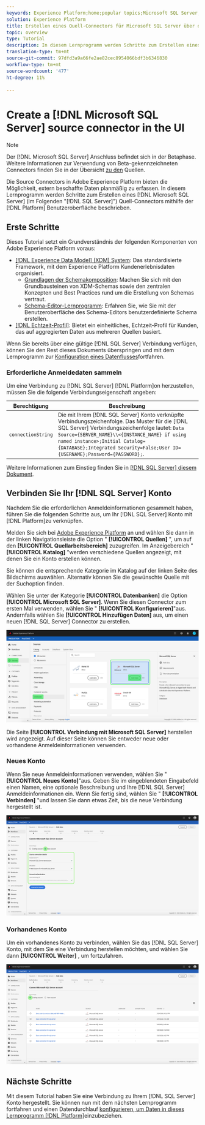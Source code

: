 ```yaml
---
keywords: Experience Platform;home;popular topics;Microsoft SQL Server;SQL Server;sql server
solution: Experience Platform
title: Erstellen eines Quell-Connectors für Microsoft SQL Server über die Benutzeroberfläche
topic: overview
type: Tutorial
description: In diesem Lernprogramm werden Schritte zum Erstellen eines Microsoft SQL Server-Quellconnectors (im Folgenden "SQL Server" genannt) mithilfe der Plattform-Benutzeroberfläche beschrieben.
translation-type: tm+mt
source-git-commit: 97dfd3a9a66fe2ae82cec8954066bdf3b6346830
workflow-type: tm+mt
source-wordcount: '477'
ht-degree: 11%

---
```



# Create a [!DNL Microsoft SQL Server] source connector in the UI

>[!NOTE]
>
> Der [!DNL Microsoft SQL Server] Anschluss befindet sich in der Betaphase. Weitere Informationen zur Verwendung von Beta-gekennzeichneten Connectors finden Sie in der Übersicht [zu den](../../../../home.md#terms-and-conditions) Quellen.

Die Source Connectors in Adobe Experience Platform bieten die Möglichkeit, extern beschaffte Daten planmäßig zu erfassen. In diesem Lernprogramm werden Schritte zum Erstellen eines [!DNL Microsoft SQL Server] (im Folgenden &quot;[!DNL SQL Server]&quot;) Quell-Connectors mithilfe der [!DNL Platform] Benutzeroberfläche beschrieben.

## Erste Schritte

Dieses Tutorial setzt ein Grundverständnis der folgenden Komponenten von Adobe Experience Platform voraus:

* [[!DNL Experience Data Model] (XDM) System](../../../../../xdm/home.md): Das standardisierte Framework, mit dem Experience Platform Kundenerlebnisdaten organisiert.
   * [Grundlagen der Schemakomposition](../../../../../xdm/schema/composition.md): Machen Sie sich mit den Grundbausteinen von XDM-Schemas sowie den zentralen Konzepten und Best Practices rund um die Erstellung von Schemas vertraut.
   * [Schema-Editor-Lernprogramm](../../../../../xdm/tutorials/create-schema-ui.md): Erfahren Sie, wie Sie mit der Benutzeroberfläche des Schema-Editors benutzerdefinierte Schema erstellen.
* [[!DNL Echtzeit-Profil]](../../../../../profile/home.md): Bietet ein einheitliches, Echtzeit-Profil für Kunden, das auf aggregierten Daten aus mehreren Quellen basiert.

Wenn Sie bereits über eine gültige [!DNL SQL Server] Verbindung verfügen, können Sie den Rest dieses Dokuments überspringen und mit dem Lernprogramm zur [Konfiguration eines Datenflusses](../../dataflow/databases.md)fortfahren.

### Erforderliche Anmeldedaten sammeln

Um eine Verbindung zu [!DNL SQL Server] [!DNL Platform]on herzustellen, müssen Sie die folgende Verbindungseigenschaft angeben:

| Berechtigung | Beschreibung |
| ---------- | ----------- |
| `connectionString` | Die mit Ihrem [!DNL SQL Server] Konto verknüpfte Verbindungszeichenfolge. Das Muster für die [!DNL SQL Server] Verbindungszeichenfolge lautet: `Data Source={SERVER_NAME}\\<{INSTANCE_NAME} if using named instance>;Initial Catalog={DATABASE};Integrated Security=False;User ID={USERNAME};Password={PASSWORD};`. |

Weitere Informationen zum Einstieg finden Sie in [ [!DNL SQL Server] diesem Dokument](https://docs.microsoft.com/en-us/dotnet/framework/data/adonet/sql/authentication-in-sql-server).

## Verbinden Sie Ihr [!DNL SQL Server] Konto

Nachdem Sie die erforderlichen Anmeldeinformationen gesammelt haben, führen Sie die folgenden Schritte aus, um Ihr [!DNL SQL Server] Konto mit [!DNL Platform]zu verknüpfen.

Melden Sie sich bei [Adobe Experience Platform](https://platform.adobe.com) an und wählen Sie dann in der linken Navigationsleiste die Option &quot; **[!UICONTROL Quellen]** &quot;, um auf den **[!UICONTROL Quellarbeitsbereich]** zuzugreifen. Im Anzeigebereich &quot; **[!UICONTROL Katalog]** &quot;werden verschiedene Quellen angezeigt, mit denen Sie ein Konto erstellen können.

Sie können die entsprechende Kategorie im Katalog auf der linken Seite des Bildschirms auswählen. Alternativ können Sie die gewünschte Quelle mit der Suchoption finden.

Wählen Sie unter der Kategorie **[!UICONTROL Datenbanken]** die Option **[!UICONTROL Microsoft SQL Server]**. Wenn Sie diesen Connector zum ersten Mal verwenden, wählen Sie &quot; **[!UICONTROL Konfigurieren]**&quot;aus. Andernfalls wählen Sie **[!UICONTROL Hinzufügen Daten]** aus, um einen neuen [!DNL SQL Server] Connector zu erstellen.

![](../../../../images/tutorials/create/microsoft-sql-server/catalog.png)

Die Seite **[!UICONTROL Verbindung mit Microsoft SQL Server]** herstellen wird angezeigt. Auf dieser Seite können Sie entweder neue oder vorhandene Anmeldeinformationen verwenden.

### Neues Konto

Wenn Sie neue Anmeldeinformationen verwenden, wählen Sie &quot; **[!UICONTROL Neues Konto]**&quot;aus. Geben Sie im eingeblendeten Eingabefeld einen Namen, eine optionale Beschreibung und Ihre [!DNL SQL Server] Anmeldeinformationen ein. Wenn Sie fertig sind, wählen Sie &quot; **[!UICONTROL Verbinden]** &quot;und lassen Sie dann etwas Zeit, bis die neue Verbindung hergestellt ist.

![](../../../../images/tutorials/create/microsoft-sql-server/new.png)

### Vorhandenes Konto

Um ein vorhandenes Konto zu verbinden, wählen Sie das [!DNL SQL Server] Konto, mit dem Sie eine Verbindung herstellen möchten, und wählen Sie dann **[!UICONTROL Weiter]** , um fortzufahren.

![](../../../../images/tutorials/create/microsoft-sql-server/existing.png)

## Nächste Schritte

Mit diesem Tutorial haben Sie eine Verbindung zu Ihrem [!DNL SQL Server] Konto hergestellt. Sie können nun mit dem nächsten Lernprogramm fortfahren und einen Datendurchlauf [konfigurieren, um Daten in dieses Lernprogramm [!DNL Platform]](../../dataflow/databases.md)einzubeziehen.